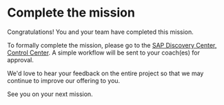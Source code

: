 # Complete the mission

Congratulations! You and your team have completed this mission. 

To formally complete the mission, please go to the [SAP Discovery Center, Control Center](https://discovery-center.cloud.sap/protected/index.html#/mymissions).  A simple workflow will be sent to your coach(es) for approval.

We'd love to hear your feedback on the entire project so that we may continue to improve our offering to you.

See you on your next mission.
